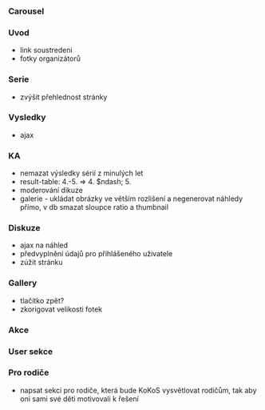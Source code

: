 ### Carousel

### Uvod
  * link soustredeni
  * fotky organizátorů

### Serie
  * zvýšit přehlednost stránky

### Vysledky
  * ajax

### KA
  * nemazat výsledky sérií z minulých let
  * result-table: 4.-5. => 4. $ndash; 5.
  * moderování dikuze
  * galerie - ukládat obrázky ve větším rozlišení a negenerovat náhledy přímo, v db smazat sloupce ratio a thumbnail

### Diskuze
  * ajax na náhled
  * předvyplnění údajů pro přihlášeného uživatele
  * zúžit stránku

### Gallery
  * tlačítko zpět?
  * zkorigovat velikosti fotek

### Akce

### User sekce

### Pro rodiče
  * napsat sekci pro rodiče, která bude KoKoS vysvětlovat rodičům, tak aby oni sami své děti motivovali k řešení
